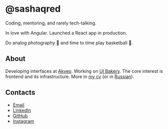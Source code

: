 # @sashaqred

Coding, mentoring, and rarely tech-talking.

In love with Angular. Launched a React app in production.

Do analog photography 📸 and time to time play basketball 🏀.

## About

Developing interfaces at [Akveo](https://github.com/akveo). Working on [UI Bakery](https://uibakery.io). The core interest is frontend and its infrastructure. More in [my cv](https://sashaqred.com/en/cv) (or in [Russian](https://sashaqred.com/ru/cv)).

## Contacts

- [Email](mailto:sashaqred@ya.ru)
- [LinkedIn](https://www.linkedin.com/in/sashaqred)
- [GitHub](https://github.com/sashaqred)
- [Instagram](https://www.instagram.com/sashaqred)
